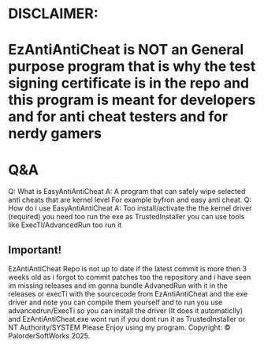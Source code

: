  # DISCLAIMER:
 # EzAntiAntiCheat is NOT an General purpose program that is why the test signing certificate is in the repo and this program is meant for developers and for anti cheat testers and for nerdy gamers
 # Q&A
Q: What is EasyAntiAntiCheat
A: A program that can safely wipe selected anti cheats that are kernel level
For example byfron and easy anti cheat.
Q: How do i use EasyAntiAntiCheat
A: Too install/activate the the kernel driver (required)
you need too run the exe as TrustedInstaller you can use tools like ExecTI/AdvancedRun too run it


## Important!
EzAntiAntiCheat Repo is not up to date if the latest commit is more then 3 weeks old as i forgot to commit patches too the repository and i have seen im missing releases and im gonna bundle AdvanedRun with it in the releases or execTi with the sourcecode from EzAntiAntiCheat and the exe driver and note you can compile them yourself and to run you use advancedrun/ExecTi so you can install the driver (It does it automaticlly) and EzAntiAntiCheat.exe wont run if you dont run it as TrustedInstaller or NT Authority/SYSTEM
Please Enjoy using my program.
Copyright: © PalorderSoftWorks 2025.
